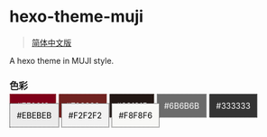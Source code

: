 # hexo-theme-muji 

> [简体中文版](README_zh-CN.md)

A hexo theme in MUJI style.

### 色彩

<span title="MUJI 经典红" style="background: #7F0019;color: white; width: 90px; height: 48px; padding: 12px; border: dotted 1px white;cursor: pointer;">#7F0019</span>
<span title="MUJI 广告红" style="background: #702220;color: white; width: 90px; height: 48px; padding: 12px; border: dotted 1px white;cursor: pointer;">#702220</span>
<span title="中国官网标题色彩" style="background: #231815;color: white; width: 90px; height: 48px; padding: 12px; border: dotted 1px white;cursor: pointer;">#231815</span>
<span title="中国官网导航栏文字色彩" style="background: #6B6B6B;color: white; width: 90px; height: 48px; padding: 12px; border: dotted 1px white;cursor: pointer;">#6B6B6B</span>
<span title="中国官网底部导航栏文字色彩" style="background: #333333;color: white; width: 90px; height: 48px; padding: 12px; border: dotted 1px white;cursor: pointer;">#333333</span>
<span title="中国官网底部导航栏背景色彩" style="background: #EBEBEB;color: black; width: 90px; height: 48px; padding: 12px; border: dotted 1px black;cursor: pointer;">#EBEBEB</span>
<span title="中国版网上商城商品背景色" style="background: #F2F2F2;color: black; width: 90px; height: 48px; padding: 12px; border: dotted 1px black;cursor: pointer;">#F2F2F2</span>
<span title="中国版网上商城广告背景色" style="background: #F8F8F6;color: black; width: 90px; height: 48px; padding: 12px; border: dotted 1px black;cursor: pointer;">#F8F8F6</span>
